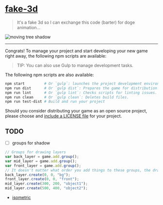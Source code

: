 # [fake-3d](https://example.com/my-game/)

>   It&#39;s a fake 3d so I can exchange this code (barter) for doge animation...

![moving tree shadow](https://raw.githubusercontent.com/syzer/game-fake-3d/master/moving-trees.gif)

---

Congrats! To manage your project and start developing your new game right away,
the following npm scripts are available:

>   TIP: You can also use Gulp to manage development tasks.

The following npm scripts are also available:

```sh
npm start         # Or `gulp`: launches the project development environment.
npm run dist      # Or `gulp dist`: Prepares the game for distribution.
npm run lint      # Or `gulp lint`: Checks scripts for linting issues.
npm run clean     # Or `gulp clean`: Deletes build files.
npm run test-dist # Build and run your project
```

Should you consider distributing your game as an open source project, please
choose and [include a LICENSE file](http://choosealicense.com/) for your project.


## TODO 

- [ ] groups for shadow
```js
// Groups for drawing layers
var back_layer = game.add.group();
var mid_layer = game.add.group();
var front_layer = game.add.group();
// It doesn't matter what order you add things to these groups, the draw order will be back, mid, front (unless you change it...)
back_layer.create(0, 0, "bg");
front_layer.create(0, 0, "front");
mid_layer.create(300, 200, "object1");
mid_layer.create(500, 400, "object2");
```

- [isometric](http://rotates.org/phaser/iso/examples/interaction.htm)
